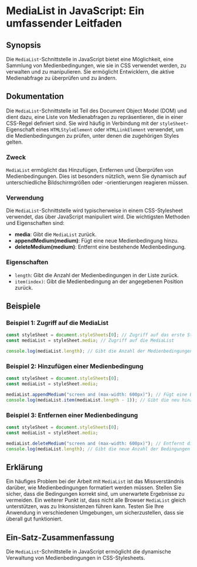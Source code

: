 <!--
Meta Description: # MediaList in JavaScript: Ein umfassender Leitfaden ## Synopsis Die `MediaList`-Schnittstelle in JavaScript bietet eine Möglichkeit, eine Sammlung vo...
Meta Keywords: medialist, die, stylesheet, javascript, medienbedingungen
-->

# MediaList in JavaScript: Ein umfassender Leitfaden

## Synopsis
Die `MediaList`-Schnittstelle in JavaScript bietet eine Möglichkeit, eine Sammlung von Medienbedingungen, wie sie in CSS verwendet werden, zu verwalten und zu manipulieren. Sie ermöglicht Entwicklern, die aktive Medienabfrage zu überprüfen und zu ändern.

## Dokumentation
Die `MediaList`-Schnittstelle ist Teil des Document Object Model (DOM) und dient dazu, eine Liste von Medienabfragen zu repräsentieren, die in einer CSS-Regel definiert sind. Sie wird häufig in Verbindung mit der `styleSheet`-Eigenschaft eines `HTMLStyleElement` oder `HTMLLinkElement` verwendet, um die Medienbedingungen zu prüfen, unter denen die zugehörigen Styles gelten.

### Zweck
`MediaList` ermöglicht das Hinzufügen, Entfernen und Überprüfen von Medienbedingungen. Dies ist besonders nützlich, wenn Sie dynamisch auf unterschiedliche Bildschirmgrößen oder -orientierungen reagieren müssen.

### Verwendung
Die `MediaList`-Schnittstelle wird typischerweise in einem CSS-Stylesheet verwendet, das über JavaScript manipuliert wird. Die wichtigsten Methoden und Eigenschaften sind:

- **media**: Gibt die `MediaList` zurück.
- **appendMedium(medium)**: Fügt eine neue Medienbedingung hinzu.
- **deleteMedium(medium)**: Entfernt eine bestehende Medienbedingung.

### Eigenschaften
- `length`: Gibt die Anzahl der Medienbedingungen in der Liste zurück.
- `item(index)`: Gibt die Medienbedingung an der angegebenen Position zurück.

## Beispiele

### Beispiel 1: Zugriff auf die MediaList
```javascript
const styleSheet = document.styleSheets[0]; // Zugriff auf das erste Stylesheet
const mediaList = styleSheet.media; // Zugriff auf die MediaList

console.log(mediaList.length); // Gibt die Anzahl der Medienbedingungen aus
```

### Beispiel 2: Hinzufügen einer Medienbedingung
```javascript
const styleSheet = document.styleSheets[0];
const mediaList = styleSheet.media;

mediaList.appendMedium("screen and (max-width: 600px)"); // Fügt eine Bedingung hinzu
console.log(mediaList.item(mediaList.length - 1)); // Gibt die neu hinzugefügte Bedingung aus
```

### Beispiel 3: Entfernen einer Medienbedingung
```javascript
const styleSheet = document.styleSheets[0];
const mediaList = styleSheet.media;

mediaList.deleteMedium("screen and (max-width: 600px)"); // Entfernt die Bedingung
console.log(mediaList.length); // Gibt die neue Anzahl der Bedingungen aus
```

## Erklärung
Ein häufiges Problem bei der Arbeit mit `MediaList` ist das Missverständnis darüber, wie Medienbedingungen formatiert werden müssen. Stellen Sie sicher, dass die Bedingungen korrekt sind, um unerwartete Ergebnisse zu vermeiden. Ein weiterer Punkt ist, dass nicht alle Browser `MediaList` gleich unterstützen, was zu Inkonsistenzen führen kann. Testen Sie Ihre Anwendung in verschiedenen Umgebungen, um sicherzustellen, dass sie überall gut funktioniert.

## Ein-Satz-Zusammenfassung
Die `MediaList`-Schnittstelle in JavaScript ermöglicht die dynamische Verwaltung von Medienbedingungen in CSS-Stylesheets.